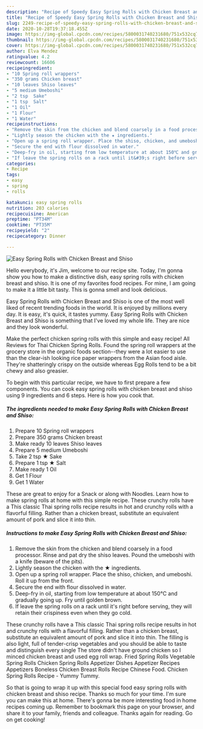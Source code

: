 ```yaml
---
description: "Recipe of Speedy Easy Spring Rolls with Chicken Breast and Shiso"
title: "Recipe of Speedy Easy Spring Rolls with Chicken Breast and Shiso"
slug: 2249-recipe-of-speedy-easy-spring-rolls-with-chicken-breast-and-shiso
date: 2020-10-28T19:37:18.455Z
image: https://img-global.cpcdn.com/recipes/5800031740231680/751x532cq70/easy-spring-rolls-with-chicken-breast-and-shiso-recipe-main-photo.jpg
thumbnail: https://img-global.cpcdn.com/recipes/5800031740231680/751x532cq70/easy-spring-rolls-with-chicken-breast-and-shiso-recipe-main-photo.jpg
cover: https://img-global.cpcdn.com/recipes/5800031740231680/751x532cq70/easy-spring-rolls-with-chicken-breast-and-shiso-recipe-main-photo.jpg
author: Elva Mendez
ratingvalue: 4.2
reviewcount: 16606
recipeingredient:
- "10 Spring roll wrappers"
- "350 grams Chicken breast"
- "10 leaves Shiso leaves"
- "5 medium Umeboshi"
- "2 tsp  Sake"
- "1 tsp  Salt"
- "1 Oil"
- "1 Flour"
- "1 Water"
recipeinstructions:
- "Remove the skin from the chicken and blend coarsely in a food processor. Rinse and pat dry the shiso leaves. Pound the umeboshi with a knife (beware of the pits)."
- "Lightly season the chicken with the ★ ingredients."
- "Open up a spring roll wrapper. Place the shiso, chicken, and umeboshi. Roll it up from the front."
- "Secure the end with flour dissolved in water."
- "Deep-fry in oil, starting from low temperature at about 150℃ and gradually going up. Fry until golden brown."
- "If leave the spring rolls on a rack until it&#39;s right before serving, they will retain their crispiness even when they go cold."
categories:
- Recipe
tags:
- easy
- spring
- rolls

katakunci: easy spring rolls 
nutrition: 203 calories
recipecuisine: American
preptime: "PT34M"
cooktime: "PT35M"
recipeyield: "2"
recipecategory: Dinner

---
```



![Easy Spring Rolls with Chicken Breast and Shiso](https://img-global.cpcdn.com/recipes/5800031740231680/751x532cq70/easy-spring-rolls-with-chicken-breast-and-shiso-recipe-main-photo.jpg)

Hello everybody, it's Jim, welcome to our recipe site. Today, I'm gonna show you how to make a distinctive dish, easy spring rolls with chicken breast and shiso. It is one of my favorites food recipes. For mine, I am going to make it a little bit tasty. This is gonna smell and look delicious.

Easy Spring Rolls with Chicken Breast and Shiso is one of the most well liked of recent trending foods in the world. It is enjoyed by millions every day. It is easy, it's quick, it tastes yummy. Easy Spring Rolls with Chicken Breast and Shiso is something that I've loved my whole life. They are nice and they look wonderful.

Make the perfect chicken spring rolls with this simple and easy recipe! All Reviews for Thai Chicken Spring Rolls. Found the spring roll wrappers at the grocery store in the organic foods section--they were a lot easier to use than the clear-ish looking rice paper wrappers from the Asian food aisle. They&#39;re shatteringly crispy on the outside whereas Egg Rolls tend to be a bit chewy and also greasier.


To begin with this particular recipe, we have to first prepare a few components. You can cook easy spring rolls with chicken breast and shiso using 9 ingredients and 6 steps. Here is how you cook that.

<!--inarticleads1-->

##### The ingredients needed to make Easy Spring Rolls with Chicken Breast and Shiso:

1. Prepare 10 Spring roll wrappers
1. Prepare 350 grams Chicken breast
1. Make ready 10 leaves Shiso leaves
1. Prepare 5 medium Umeboshi
1. Take 2 tsp ★ Sake
1. Prepare 1 tsp ★ Salt
1. Make ready 1 Oil
1. Get 1 Flour
1. Get 1 Water


These are great to enjoy for a Snack or along with Noodles. Learn how to make spring rolls at home with this simple recipe. These crunchy rolls have a This classic Thai spring rolls recipe results in hot and crunchy rolls with a flavorful filling. Rather than a chicken breast, substitute an equivalent amount of pork and slice it into thin. 

<!--inarticleads2-->

##### Instructions to make Easy Spring Rolls with Chicken Breast and Shiso:

1. Remove the skin from the chicken and blend coarsely in a food processor. Rinse and pat dry the shiso leaves. Pound the umeboshi with a knife (beware of the pits).
1. Lightly season the chicken with the ★ ingredients.
1. Open up a spring roll wrapper. Place the shiso, chicken, and umeboshi. Roll it up from the front.
1. Secure the end with flour dissolved in water.
1. Deep-fry in oil, starting from low temperature at about 150℃ and gradually going up. Fry until golden brown.
1. If leave the spring rolls on a rack until it&#39;s right before serving, they will retain their crispiness even when they go cold.


These crunchy rolls have a This classic Thai spring rolls recipe results in hot and crunchy rolls with a flavorful filling. Rather than a chicken breast, substitute an equivalent amount of pork and slice it into thin. The filling is also light, full of tender-crisp vegetables and you should be able to taste and distinguish every single The store didn&#39;t have ground chicken so I minced chicken breast and used egg roll wrap. Fried Spring Rolls Vegetable Spring Rolls Chicken Spring Rolls Appetizer Dishes Appetizer Recipes Appetizers Boneless Chicken Breast Rolls Recipe Chinese Food. Chicken Spring Rolls Recipe - Yummy Tummy. 

So that is going to wrap it up with this special food easy spring rolls with chicken breast and shiso recipe. Thanks so much for your time. I'm sure you can make this at home. There's gonna be more interesting food in home recipes coming up. Remember to bookmark this page on your browser, and share it to your family, friends and colleague. Thanks again for reading. Go on get cooking!
